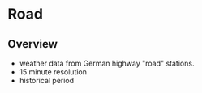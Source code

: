 # Road

## Overview

- weather data from German highway "road" stations.
- 15 minute resolution
- historical period
